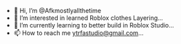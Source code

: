- 👋 Hi, I’m @Afkmostlyallthetime
- 👀 I’m interested in learned Roblox clothes Layering...
- 🌱 I’m currently learning to better build in Roblox Studio...
- 📫 How to reach me ytrfastudio@gmail.com...

<!---
Afkmostlyallthetime/Afkmostlyallthetime is a ✨ special ✨ repository because its `README.md` (this file) appears on your GitHub profile.
You can click the Preview link to take a look at your changes.
--->
